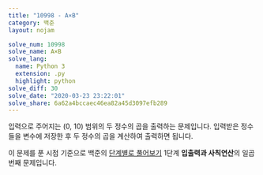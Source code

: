 ```yaml
---
title: "10998 - A×B"
category: 백준
layout: nojam

solve_num: 10998
solve_name: A×B
solve_lang:
  name: Python 3
  extension: .py
  highlight: python
solve_diff: 30
solve_date: "2020-03-23 23:22:01"
solve_share: 6a62a4bccaec46ea82a45d3097efb289
---
```


입력으로 주어지는 (0, 10) 범위의 두 정수의 곱을 출력하는 문제입니다. 입력받은 정수들을 변수에 저장한 후 두 정수의 곱을 계산하여 출력하면 됩니다.

이 문제를 푼 시점 기준으로 백준의 [단계별로 풀어보기](http://noj.am/p/s) 1단계 **입출력과 사칙연산**의 일곱 번째 문제입니다.
